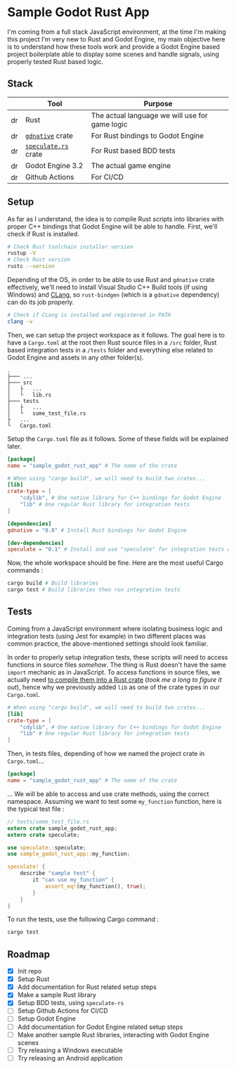 # Sample Godot Rust App

I'm coming from a full stack JavaScript environment, at the time I'm making this project I'm very new to Rust and Godot Engine, my main objective here is to understand how these tools work and provide a Godot Engine based project boilerplate able to display some scenes and handle signals, using properly tested Rust based logic.

## Stack

|                                                              | Tool                                                         | Purpose                                        |
| ------------------------------------------------------------ | ------------------------------------------------------------ | ---------------------------------------------- |
| <img src="https://github.com/gilbarbara/logos/raw/master/logos/rust.svg?sanitize=true" alt="drawing" height="17"/> | Rust                                                         | The actual language we will use for game logic |
| <img src="https://img.icons8.com/dusk/2x/package.png" alt="drawing" height="17"/> | [`gdnative`](https://github.com/GodotNativeTools/godot-rust) crate | For Rust bindings to Godot Engine              |
| <img src="https://img.icons8.com/dusk/2x/package.png" alt="drawing" height="17"/> | [`speculate.rs`](https://github.com/utkarshkukreti/speculate.rs) crate | For Rust based BDD tests                       |
| <img src="https://upload.wikimedia.org/wikipedia/commons/6/6a/Godot_icon.svg" alt="drawing" height="17"/> | Godot Engine 3.2                                             | The actual game engine                         |
| <img src="https://avatars0.githubusercontent.com/u/44036562?s=200&v=4?sanitize=true" alt="drawing" height="17"/> | Github Actions                                               | For CI/CD                                      |


## Setup

As far as I understand, the idea is to compile Rust scripts into libraries with proper C++ bindings that Godot Engine will be able to handle. First, we'll check if Rust is installed.

```bash
# Check Rust toolchain installer version
rustup -V
# Check Rust version
rustc --version
```

Depending of the OS, in order to be able to use Rust and `gdnative` crate effectively, we'll need to install Visual Studio C++ Build tools (if using Windows) and [CLang](https://rust-lang.github.io/rust-bindgen/requirements.html), so `rust-bindgen` (which is a `gdnative` dependency) can do its job properly.

```bash
# Check if CLang is installed and registered in PATH
clang -v
```

Then, we can setup the project workspace as it follows. The goal here is to have a `Cargo.toml` at the root then Rust source files in a `/src` folder, Rust based integration tests in a `/tests` folder and everything else related to Godot Engine and assets in any other folder(s).

```
.
├─── ...
├─── src
│   ├   ...
│   └   lib.rs
├─── tests
│   ├   ...
│   └   some_test_file.rs
├   ...
└   Cargo.toml
```

Setup the `Cargo.toml` file as it follows. Some of these fields will be explained later.

```toml
[package]
name = "sample_godot_rust_app" # The name of the crate

# When using "cargo build", we will need to build two crates...
[lib]
crate-type = [
	"cdylib", # One native library for C++ bindings for Godot Engine
	"lib" # One regular Rust library for integration tests
] 

[dependencies]
gdnative = "0.8" # Install Rust bindings for Godot Engine

[dev-dependencies]
speculate = "0.1" # Install and use "speculate" for integration tests only
```

Now, the whole workspace should be fine. Here are the most useful Cargo commands :

```bash
cargo build # Build libraries
cargo test # Build libraries then run integration tests
```

## Tests

Coming from a JavaScript environment where isolating business logic and integration tests (using Jest for example) in two different places was common practice, the above-mentioned settings should look familiar.

In order to properly setup integration tests, these scripts will need to access functions in source files _somehow_. The thing is Rust doesn't have the same `import` mechanic as in JavaScript. To access functions in source files, we actually need [to compile them into a Rust crate](https://github.com/rust-lang/cargo/issues/6659#issuecomment-463335095) (_took me a long to figure it out_), hence why we previously added `lib` as one of the crate types in our `Cargo.toml`.

```toml
# When using "cargo build", we will need to build two crates...
[lib]
crate-type = [
	"cdylib", # One native library for C++ bindings for Godot Engine
	"lib" # One regular Rust library for integration tests
]
```

Then, in tests files, depending of how we named the project crate in `Cargo.toml`...

```toml
[package]
name = "sample_godot_rust_app" # The name of the crate
```

... We will be able to access and use crate methods, using the correct namespace. Assuming we want to test some `my_function` function, here is the typical test file :

```rust
// tests/some_test_file.rs
extern crate sample_godot_rust_app;
extern crate speculate;

use speculate::speculate;
use sample_godot_rust_app::my_function;

speculate! {
    describe "sample test" {
        it "can use my_function" {
            assert_eq!(my_function(), true);
        }
    }
}
```

To run the tests, use the following Cargo command :

```bash
cargo test
```

## Roadmap

- [x] Init repo
- [x] Setup Rust
- [x] Add documentation for Rust related setup steps
- [x] Make a sample Rust library
- [x] Setup BDD tests, using `speculate-rs`
- [ ] Setup Github Actions for CI/CD
- [ ] Setup Godot Engine
- [ ] Add documentation for Godot Engine related setup steps
- [ ] Make another sample Rust libraries, interacting with Godot Engine scenes
- [ ] Try releasing a Windows executable
- [ ] Try releasing an Android application